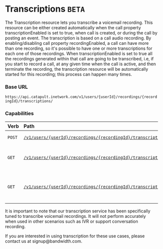 # Transcriptions <code class="get">BETA</code>

The Transcription resource lets you transcribe a voicemail recording. This resource can be either created automatically when the call property transcriptionEnabled is set to true, when call is created, or during the call by posting an event. The transcription is based on a call audio recording. By enabling/disabling call property recordingEnabled, a call can have more than one recording, so it's possible to have one or more transcriptions for each one of those recordings. When transcriptionEnabled is set to true all the recordings generated within that call are going to be transcribed, i.e, if you start to record a call, at any given time when the call is active, and then terminate the recording, the transcription resource will be automatically started for this recording; this process can happen many times.

### Base URL

`https://api.catapult.inetwork.com/v1/users/{userId}/recordings/{recordingId}/transcriptions/`

### Capabilities

| Verb                           | Path                                                                                                                 | about                                           |
|:-------------------------------|:---------------------------------------------------------------------------------------------------------------------|:------------------------------------------------|
| <code class="post">POST</code> | [`/v1/users/{userId}/recordings/{recordingId}/transcriptions`](postTranscriptions.md)                                | Create a new transcription                      |
| <code class="get">GET</code>   | [`/v1/users/{userId}/recordings/{recordingId}/transcriptions`](getTranscriptions.md)                                 | Get properties for a transcription              |
| <code class="get">GET</code>   | [`/v1/users/{userId}/recordings/{recordingId}/transcriptions{transcriptionId}`](getTranscriptionsTranscriptionId.md) | Get all transcriptions for a recording resource |


<aside class="alert general">
<p>
It is important to note that our transcription service has been specifically tuned to transcribe voicemail recordings. It will not perform accurately when used in other scenarios such as IVR or support conversation recording.
</p>
</aside>

<aside class="alert success">
<p>
If you are interested in using transcription for these use cases, please contact us at signup@bandwidth.com.
</p>
</aside>
